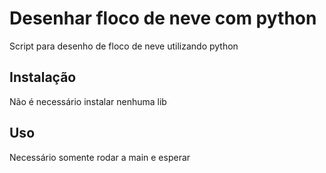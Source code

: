 # Desenhar floco de neve com python

Script para desenho de floco de neve utilizando python

## Instalação
Não é necessário instalar nenhuma lib
## Uso

Necessário somente rodar a main e esperar